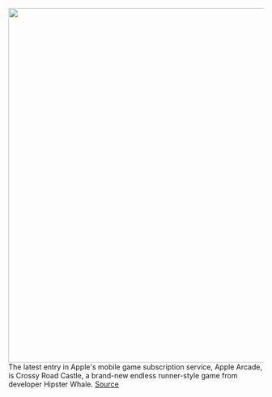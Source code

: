 <img src='https://cdn.vox-cdn.com/thumbor/EvMC9bZ_R582k3bP0aYdEZyITgA=/0x0:2048x1039/1200x800/filters:focal(835x524:1161x850)/cdn.vox-cdn.com/uploads/chorus_image/image/66391336/cross_road_1.0.png' width='700px' /><br/>
The latest entry in Apple's mobile game subscription service, Apple Arcade, is Crossy Road Castle, a brand-new endless runner-style game from developer Hipster Whale.
<a href='https://www.theverge.com/2020/2/27/21156740/crossy-road-castle-apple-arcade-exclusive-launch-game-release'> Source <a/>